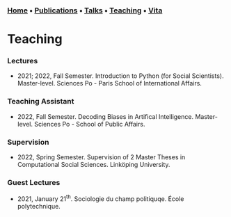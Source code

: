 ### [Home](index.md) • [Publications](publications.md) • [Talks](talks.md) • [Teaching](teaching.md) • [Vita](cv.md)


# Teaching


### Lectures


- 2021; 2022, Fall Semester. Introduction to Python (for Social Scientists). Master-level. Sciences Po - Paris School of International Affairs. 


### Teaching Assistant


- 2022, Fall Semester. Decoding Biases in Artifical Intelligence. Master-level. Sciences Po - School of Public Affairs.


### Supervision


- 2022, Spring Semester. Supervision of 2 Master Theses in Computational Social Sciences. Linköping University.


### Guest Lectures

- 2021, January 21<sup>th</sup>. Sociologie du champ politiquqe. École polytechnique.
